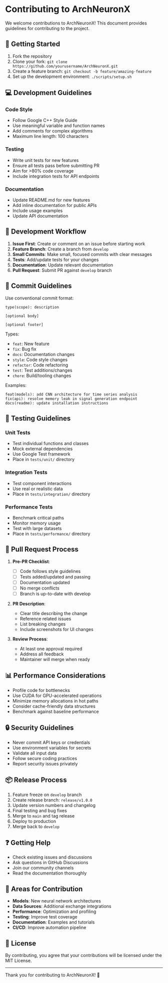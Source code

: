 # Contributing to ArchNeuronX

We welcome contributions to ArchNeuronX! This document provides guidelines for contributing to the project.

## 🚀 Getting Started

1. Fork the repository
2. Clone your fork: `git clone https://github.com/yourusername/ArchNeuronX.git`
3. Create a feature branch: `git checkout -b feature/amazing-feature`
4. Set up the development environment: `./scripts/setup.sh`

## 💻 Development Guidelines

### Code Style
- Follow Google C++ Style Guide
- Use meaningful variable and function names
- Add comments for complex algorithms
- Maximum line length: 100 characters

### Testing
- Write unit tests for new features
- Ensure all tests pass before submitting PR
- Aim for >80% code coverage
- Include integration tests for API endpoints

### Documentation
- Update README.md for new features
- Add inline documentation for public APIs
- Include usage examples
- Update API documentation

## 🔧 Development Workflow

1. **Issue First**: Create or comment on an issue before starting work
2. **Feature Branch**: Create a branch from `develop`
3. **Small Commits**: Make small, focused commits with clear messages
4. **Tests**: Add/update tests for your changes
5. **Documentation**: Update relevant documentation
6. **Pull Request**: Submit PR against `develop` branch

## 📝 Commit Guidelines

Use conventional commit format:

```
type(scope): description

[optional body]

[optional footer]
```

Types:
- `feat`: New feature
- `fix`: Bug fix
- `docs`: Documentation changes
- `style`: Code style changes
- `refactor`: Code refactoring
- `test`: Test additions/changes
- `chore`: Build/tooling changes

Examples:
```
feat(models): add CNN architecture for time series analysis
fix(api): resolve memory leak in signal generation endpoint
docs(readme): update installation instructions
```

## 🧪 Testing Guidelines

### Unit Tests
- Test individual functions and classes
- Mock external dependencies
- Use Google Test framework
- Place in `tests/unit/` directory

### Integration Tests
- Test component interactions
- Use real or realistic data
- Place in `tests/integration/` directory

### Performance Tests
- Benchmark critical paths
- Monitor memory usage
- Test with large datasets
- Place in `tests/performance/` directory

## 🚦 Pull Request Process

1. **Pre-PR Checklist**:
   - [ ] Code follows style guidelines
   - [ ] Tests added/updated and passing
   - [ ] Documentation updated
   - [ ] No merge conflicts
   - [ ] Branch is up-to-date with develop

2. **PR Description**:
   - Clear title describing the change
   - Reference related issues
   - List breaking changes
   - Include screenshots for UI changes

3. **Review Process**:
   - At least one approval required
   - Address all feedback
   - Maintainer will merge when ready

## 📊 Performance Considerations

- Profile code for bottlenecks
- Use CUDA for GPU-accelerated operations
- Minimize memory allocations in hot paths
- Consider cache-friendly data structures
- Benchmark against baseline performance

## 🔒 Security Guidelines

- Never commit API keys or credentials
- Use environment variables for secrets
- Validate all input data
- Follow secure coding practices
- Report security issues privately

## 📦 Release Process

1. Feature freeze on `develop` branch
2. Create release branch: `release/v1.0.0`
3. Update version numbers and changelog
4. Final testing and bug fixes
5. Merge to `main` and tag release
6. Deploy to production
7. Merge back to `develop`

## ❓ Getting Help

- Check existing issues and discussions
- Ask questions in GitHub Discussions
- Join our community channels
- Read the documentation thoroughly

## 🎯 Areas for Contribution

- **Models**: New neural network architectures
- **Data Sources**: Additional exchange integrations
- **Performance**: Optimization and profiling
- **Testing**: Improve test coverage
- **Documentation**: Examples and tutorials
- **CI/CD**: Improve automation pipeline

## 📄 License

By contributing, you agree that your contributions will be licensed under the MIT License.

---

Thank you for contributing to ArchNeuronX! 🚀